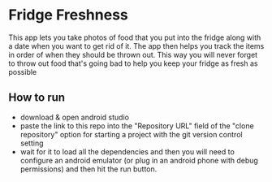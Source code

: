 # Fridge Freshness

This app lets you take photos of food that you put into the fridge along with a date when you want to get rid of it. The app then helps you track the items in order of when they should be thrown out. This way you will never forget to throw out food that's going bad to help you keep your fridge as fresh as possible

## How to run

 - download & open android studio
 - paste the link to this repo into the "Repository URL" field of the "clone repository" option for starting a project with the git version control setting
 - wait for it to load all the dependencies and then you will need to configure an android emulator (or plug in an android phone with debug permissions) and then hit the run button.
